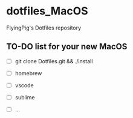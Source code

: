 # dotfiles_MacOS
FlyingPig's Dotfiles repository

## TO-DO list for your new MacOS

- [ ]  git clone Dotfiles.git && ./install
- [ ] homebrew
- [ ] vscode
- [ ] sublime
- [ ] ...

